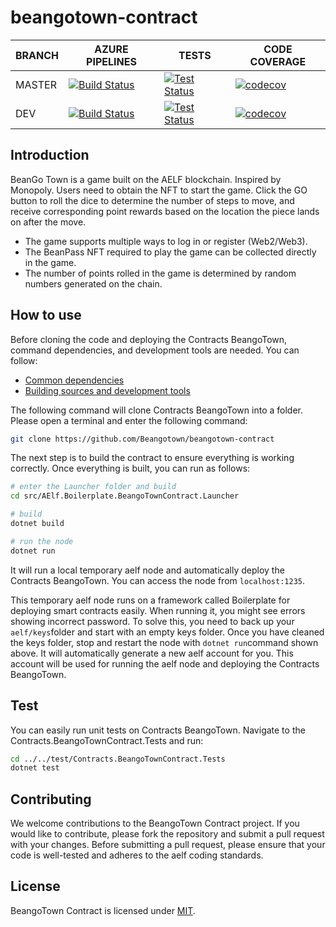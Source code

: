 # beangotown-contract
BRANCH | AZURE PIPELINES                                                                                                                                                                                                                   | TESTS                                                                                                                                                                                                  | CODE COVERAGE
-------|-----------------------------------------------------------------------------------------------------------------------------------------------------------------------------------------------------------------------------------|--------------------------------------------------------------------------------------------------------------------------------------------------------------------------------------------------------|--------------
MASTER   | [![Build Status](https://dev.azure.com/BeangoTown/beangotown-contract/_apis/build/status/beangotown-contract?branchName=master)](https://dev.azure.com/BeangoTown/beangotown-contract/_build/latest?definitionId=2&branchName=master) | [![Test Status](https://img.shields.io/azure-devops/tests/BeangoTown/beangotown-contract/2/master)](https://dev.azure.com/BeangoTown/beangotown-indexer/_build/latest?definitionId=2&branchName=master) | [![codecov](https://codecov.io/github/Beangotown/beangotown-contract/graph/badge.svg?token=23L68PUVX8)](https://codecov.io/github/Beangotown/beangotown-contract)
DEV    | [![Build Status](https://dev.azure.com/BeangoTown/beangotown-contract/_apis/build/status/beangotown-contract?branchName=dev)](https://dev.azure.com/BeangoTown/beangotown-contract/_build/latest?definitionId=2&branchName=dev)   | [![Test Status](https://img.shields.io/azure-devops/tests/BeangoTown/beangotown-contract/2/dev)](https://dev.azure.com/BeangoTown/beangotown-indexer/_build/latest?definitionId=2&branchName=dev)       | [![codecov](https://codecov.io/github/Beangotown/beangotown-contract/graph/badge.svg?token=23L68PUVX8)](https://codecov.io/github/Beangotown/beangotown-contract)
## **Introduction**

BeanGo Town is a game built on the AELF blockchain. Inspired by Monopoly. Users need to obtain the NFT to start the game. Click the GO button to roll the dice to determine the number of steps to move, and receive corresponding point rewards based on the location the piece lands on after the move.

- The game supports multiple ways to log in or register (Web2/Web3).
- The BeanPass NFT required to play the game can be collected directly in the game.
- The number of points rolled in the game is determined by random numbers generated on the chain.
## **How to use**

Before cloning the code and deploying the  Contracts BeangoTown, command dependencies, and development tools are needed. You can follow:

- [Common dependencies](https://aelf-boilerplate-docs.readthedocs.io/en/latest/overview/dependencies.html)
- [Building sources and development tools](https://aelf-boilerplate-docs.readthedocs.io/en/latest/overview/tools.html)

The following command will clone Contracts BeangoTown into a folder. Please open a terminal and enter the following command:

```Bash
git clone https://github.com/Beangotown/beangotown-contract
```

The next step is to build the contract to ensure everything is working correctly. Once everything is built, you can run as follows:

```Bash
# enter the Launcher folder and build 
cd src/AElf.Boilerplate.BeangoTownContract.Launcher

# build
dotnet build

# run the node 
dotnet run
```

It will run a local temporary aelf node and automatically deploy the  Contracts BeangoTown. You can access the node from `localhost:1235`.

This temporary aelf node runs on a framework called Boilerplate for deploying smart contracts easily. When running it, you might see errors showing incorrect password. To solve this, you need to back up your `aelf/keys`folder and start with an empty keys folder. Once you have cleaned the keys folder, stop and restart the node with `dotnet run`command shown above. It will automatically generate a new aelf account for you. This account will be used for running the aelf node and deploying the  Contracts BeangoTown.

## **Test**

You can easily run unit tests on  Contracts BeangoTown. Navigate to the Contracts.BeangoTownContract.Tests and run:

```Bash
cd ../../test/Contracts.BeangoTownContract.Tests
dotnet test
```

## Contributing

We welcome contributions to the BeangoTown Contract project. If you would like to contribute, please fork the repository and submit a pull request with your changes. Before submitting a pull request, please ensure that your code is well-tested and adheres to the aelf coding standards.

## License

BeangoTown Contract is licensed under [MIT](https://github.com/Beangotown/beangotown-contract/blob/master/LICENSE).
